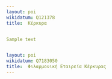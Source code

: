 ```yaml
---
layout: poi
wikidatum: Q121378
title:  Κέρκυρα


Sample text


layout: poi
wikidatum: Q7183050
title:  Φιλαρμονική Εταιρεία Κέρκυρας
---
```

